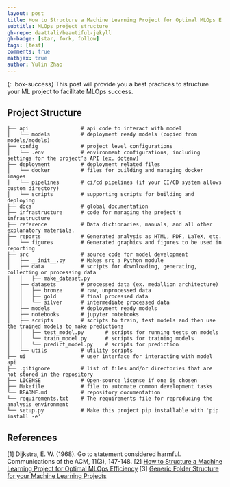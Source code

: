 ```yaml
---
layout: post
title: How to Structure a Machine Learning Project for Optimal MLOps Efficiency
subtitle: MLOps project structure
gh-repo: daattali/beautiful-jekyll
gh-badge: [star, fork, follow]
tags: [test]
comments: true
mathjax: true
author: Yulin Zhao
---
```


{: .box-success}
This post will provide you a best practices to structure your ML project to facilitate MLOps success.

## Project Structure

```
├── api                 # api code to interact with model
│   └── models          # deployment ready models (copied from models/models)
├── config              # project level configurations
│   └── .env            # environment configurations, including settings for the project’s API (ex. dotenv)
├── deployment          # deployment related files
│   └── docker          # files for building and managing docker images
│   └── pipelines       # ci/cd pipelines (if your CI/CD system allows custom directory)
│   └── scripts         # supporting scripts for building and deploying
├── docs                # global documentation
├── infrastructure      # code for managing the project's infrastructure
├── reference           # Data dictionaries, manuals, and all other explanatory materials. 
├── reports             # Generated analysis as HTML, PDF, LaTeX, etc.
│   └── figures         # Generated graphics and figures to be used in reporting   
├── src                 # source code for model development
│   ├── __init__.py     # Makes src a Python module            
│   ├── data            # scripts for downloading, generating, collecting or processing data
│   │   ├── make_dataset.py
│   ├── datasets        # processed data (ex. medallion architecture)
│   │   ├── bronze      # raw, unprocessed data
│   │   ├── gold        # final processed data
│   │   └── silver      # intermediate processed data
│   ├── models          # deployment ready models
│   ├── notebooks       # jupyter notebooks
│   ├── scripts         # scripts to train, test models and then use the trained models to make predictions
│   │   ├── test_model.py       # scripts for running tests on models
│   │   └── train_model.py      # scripts for training models
│   │   └── predict_model.py    # scripts for prediction
│   └── utils           # utility scripts
├── ui                  # user interface for interacting with model api
├── .gitignore          # list of files and/or directories that are not stored in the repository
├── LICENSE             # Open-source license if one is chosen
├── Makefile            # file to automate common development tasks
└── README.md           # repository documentation
└── requirements.txt    # The requirements file for reproducing the analysis environment
└── setup.py            # Make this project pip installable with 'pip install -e'
```

## References
<a id="1">[1]</a> 
Dijkstra, E. W. (1968). 
Go to statement considered harmful. 
Communications of the ACM, 11(3), 147-148.
<a id="2">[2]</a> 
[How to Structure a Machine Learning Project for Optimal MLOps Efficiency](https://medium.com/@craftworkai/how-to-structure-a-machine-learning-project-for-optimal-mlops-efficiency-0046e15ce033)
<a id="3">[3]</a> 
[Generic Folder Structure for your Machine Learning Projects](https://dev.to/luxacademy/generic-folder-structure-for-your-machine-learning-projects-4coe)

